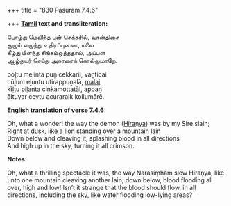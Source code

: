 +++
title = "830 Pasuram 7.4.6"

+++
**[Tamil](/definition/tamil#history "show Tamil definitions") text and transliteration:**

போழ்து மெலிந்த புன் செக்கரில், வான்திசை  
சூழும் எழுந்து உதிரப்புனலா, மலை  
கீழ்து பிளந்த சிங்கம்ஒத்ததால், அப்பன்  
ஆழ்துயர் செய்து அசுரரைக் கொல்லுமாறே.

pōḻtu melinta puṉ cekkaril, vāṉticai  
cūḻum eḻuntu utirappuṉalā, [malai](/definition/malai#history "show malai definitions")  
kīḻtu piḷanta ciṅkamottatāl, appaṉ  
āḻtuyar ceytu acuraraik kollumāṟē.

**English translation of verse 7.4.6:**

Oh, what a wonder! the way the demon ([Hiraṇya](/definition/hiranya#history "show Hiraṇya definitions")) was by my Sire slain;  
Right at dusk, like a [lion](/definition/lion#history "show lion definitions") standing over a mountain lain  
Down below and cleaving it, splashing blood in all directions  
And high up in the sky, turning it all crimson.

**Notes:**

Oh, what a thrilling spectacle it was, the way Narasiṃham slew Hiraṇya, like unto one mountain cleaving another lain, down below, blood flooding all over, high and low! Isn’t it strange that the blood should flow, in all directions, including the sky, like water flooding low-lying areas?



